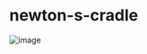 # newton-s-cradle
![image](https://user-images.githubusercontent.com/71617367/126365979-eda7649c-01d3-4abb-a5cf-17bf77d6c554.png)


